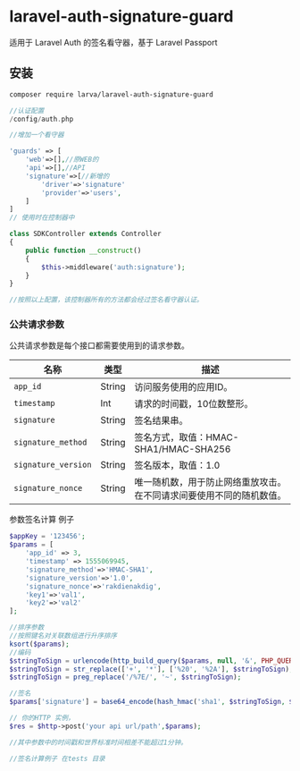 # laravel-auth-signature-guard

适用于 Laravel Auth 的签名看守器，基于 Laravel Passport

## 安装 

```bash
composer require larva/laravel-auth-signature-guard
```

```php
//认证配置
/config/auth.php

//增加一个看守器

'guards' => [
	'web'=>[],//原WEB的
	'api'=>[],//API
	'signature'=>[//新增的
		'driver'=>'signature'
		'provider'=>'users',
	]
]
// 使用时在控制器中

class SDKController extends Controller
{
    public function __construct()
    {
        $this->middleware('auth:signature');
    }
}

//按照以上配置，该控制器所有的方法都会经过签名看守器认证。

```


### 公共请求参数

公共请求参数是每个接口都需要使用到的请求参数。

| 名称 | 类型 | 描述 |
| ------------- | ----------- | ----------- |
| `app_id` | String | 访问服务使用的应用ID。 |
| `timestamp` | Int | 请求的时间戳，10位数整形。 |
| `signature` | String | 签名结果串。 |
| `signature_method` | String | 签名方式，取值：HMAC-SHA1/HMAC-SHA256 |
| `signature_version` | String | 签名版本，取值：1.0 |
| `signature_nonce` | String | 唯一随机数，用于防止网络重放攻击。在不同请求间要使用不同的随机数值。 |




参数签名计算 例子

```php
$appKey = '123456';
$params = [
    'app_id' => 3, 
    'timestamp' => 1555069945,
    'signature_method'=>'HMAC-SHA1',
    'signature_version'=>'1.0',
    'signature_nonce'=>'rakdienakdig',
    'key1'=>'val1',
    'key2'=>'val2'
];

//排序参数
//按照键名对关联数组进行升序排序
ksort($params);
//编码
$stringToSign = urlencode(http_build_query($params, null, '&', PHP_QUERY_RFC3986));
$stringToSign = str_replace(['+', '*'], ['%20', '%2A'], $stringToSign);
$stringToSign = preg_replace('/%7E/', '~', $stringToSign);

//签名
$params['signature'] = base64_encode(hash_hmac('sha1', $stringToSign, $appKey.'&', true));

// 你的HTTP 实例，
$res = $http->post('your api url/path',$params);

//其中参数中的时间戳和世界标准时间相差不能超过1分钟。

//签名计算例子 在tests 目录
```


